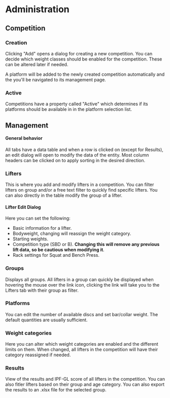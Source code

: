 # Administration

## Competition

### Creation

Clicking "Add" opens a dialog for creating a new competition. You can decide which weight classes should be enabled for the competition. These can be altered later if needed.

A platform will be added to the newly created competition automatically and the you'll be navigated to its management page.

### Active

Competitions have a property called "Active" which determines if its platforms should be available in in the platform selection list.

## Management

#### General behavior

All tabs have a data table and when a row is clicked on (except for Results), an edit dialog will open to modify the data of the entity. Most column headers can be clicked on to apply sorting in the desired direction.

### Lifters

This is where you add and modify lifters in a competition. You can filter lifters on group and/or a free text filter to quickly find specific lifters. You can also directly in the table modify the group of a lifter.

#### Lifter Edit Dialog
Here you can set the following:

- Basic information for a lifter. 
- Bodyweight, changing will reassign the weight category.
- Starting weights.
- Competition type (SBD or B). **Changing this will remove any previous lift data, so be cautious when modifying it**. 
- Rack settings for Squat and Bench Press.

### Groups

Displays all groups. All lifters in a group can quickly be displayed when hovering the mouse over the link icon, clicking the link will take you to the Lifters tab with their group as filter.

### Platforms

You can edit the number of available discs and set bar/collar weight. The default quantities are usually sufficient.

### Weight categories

Here you can alter which weight categories are enabled and the different limits on them. When changed, all lifters in the competition will have their category reassigned if needed.

### Results

View of the results and IPF-GL score of all lifters in the competition. You can also fitler lifters based on their group and age category. You can also export the results to an .xlsx file for the selected group.

